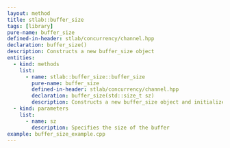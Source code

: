 ```yaml
---
layout: method
title: stlab::buffer_size
tags: [library]
pure-name: buffer_size
defined-in-header: stlab/concurrency/channel.hpp 
declaration: buffer_size()
description: Constructs a new buffer_size object
entities:
  - kind: methods
    list:
      - name: stlab::buffer_size::buffer_size
        pure-name: buffer_size
        defined-in-header: stlab/concurrency/channel.hpp 
        declaration: buffer_size(std::size_t sz)
        description: Constructs a new buffer_size object and initializes it with the value sz.
  - kind: parameters
    list:
      - name: sz
        description: Specifies the size of the buffer
example: buffer_size_example.cpp
---
```

